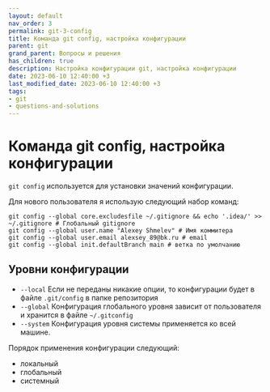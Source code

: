 ```yaml
---
layout: default
nav_order: 3
permalink: git-3-config
title: Команда git config, настройка конфигурации
parent: git
grand_parent: Вопросы и решения
has_children: true
description: Настройка конфигурации git, настройка конфигурации
date: 2023-06-10 12:40:00 +3
last_modified_date: 2023-06-10 12:40:00 +3
tags:
- git
- questions-and-solutions
---
```


# Команда git config, настройка конфигурации

`git config` используется для установки значений конфигурации.

Для нового пользователя я использую следующий набор команд:

````shell
git config --global core.excludesfile ~/.gitignore && echo '.idea/' >> ~/.gitignore # Глобальный gitignore
git config --global user.name "Alexey Shmelev" # Имя коммитера 
git config --global user.email alexsey_89@bk.ru # email
git config --global init.defaultBranch main # ветка по умолчанию
````

## Уровни конфигурации

- `--local`
Если не переданы никакие опции, то конфигурации будет в файле `.git/config` в папке репозитория
- `--global`
Конфигурация глобального уровня зависит от пользователя и хранится в файле `~/.gitconfig`
- `--system`
Конфигурация уровня системы применяется ко всей машине. 

Порядок применения конфигурации следующий:

- локальный
- глобальный
- системный